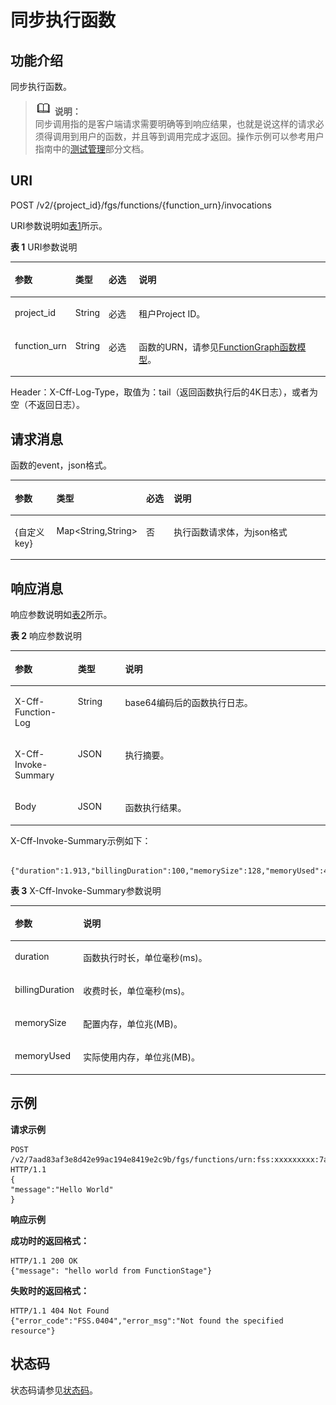 # 同步执行函数<a name="ZH-CN_TOPIC_0115410486"></a>

## 功能介绍<a name="section52406094"></a>

同步执行函数。

>![](public_sys-resources/icon-note.gif) **说明：**   
>同步调用指的是客户端请求需要明确等到响应结果，也就是说这样的请求必须得调用到用户的函数，并且等到调用完成才返回。操作示例可以参考用户指南中的[测试管理](https://support.huaweicloud.com/usermanual-functiongraph/functiongraph_01_0302.html)部分文档。  

## URI<a name="section1892800"></a>

POST /v2/\{project\_id\}/fgs/functions/\{function\_urn\}/invocations

URI参数说明如[表1](#d0e8270)所示。

**表 1**  URI参数说明

<a name="d0e8270"></a>
<table><thead align="left"><tr id="row9028226"><th class="cellrowborder" valign="top" width="15%" id="mcps1.2.5.1.1"><p id="p60197675"><a name="p60197675"></a><a name="p60197675"></a>参数</p>
</th>
<th class="cellrowborder" valign="top" width="10%" id="mcps1.2.5.1.2"><p id="p44173468"><a name="p44173468"></a><a name="p44173468"></a>类型</p>
</th>
<th class="cellrowborder" valign="top" width="10%" id="mcps1.2.5.1.3"><p id="p21281150"><a name="p21281150"></a><a name="p21281150"></a>必选</p>
</th>
<th class="cellrowborder" valign="top" width="65%" id="mcps1.2.5.1.4"><p id="p46051576"><a name="p46051576"></a><a name="p46051576"></a>说明</p>
</th>
</tr>
</thead>
<tbody><tr id="row39190195"><td class="cellrowborder" valign="top" width="15%" headers="mcps1.2.5.1.1 "><p id="p20289239"><a name="p20289239"></a><a name="p20289239"></a>project_id</p>
</td>
<td class="cellrowborder" valign="top" width="10%" headers="mcps1.2.5.1.2 "><p id="p32815626"><a name="p32815626"></a><a name="p32815626"></a>String</p>
</td>
<td class="cellrowborder" valign="top" width="10%" headers="mcps1.2.5.1.3 "><p id="p40820087"><a name="p40820087"></a><a name="p40820087"></a>必选</p>
</td>
<td class="cellrowborder" valign="top" width="65%" headers="mcps1.2.5.1.4 "><p id="p18092740"><a name="p18092740"></a><a name="p18092740"></a>租户Project ID。</p>
</td>
</tr>
<tr id="row28616934"><td class="cellrowborder" valign="top" width="15%" headers="mcps1.2.5.1.1 "><p id="p36270311"><a name="p36270311"></a><a name="p36270311"></a>function_urn</p>
</td>
<td class="cellrowborder" valign="top" width="10%" headers="mcps1.2.5.1.2 "><p id="p52214044"><a name="p52214044"></a><a name="p52214044"></a>String</p>
</td>
<td class="cellrowborder" valign="top" width="10%" headers="mcps1.2.5.1.3 "><p id="p1479149"><a name="p1479149"></a><a name="p1479149"></a>必选</p>
</td>
<td class="cellrowborder" valign="top" width="65%" headers="mcps1.2.5.1.4 "><p id="p52702276"><a name="p52702276"></a><a name="p52702276"></a>函数的URN，请参见<a href="FunctionGraph函数模型.md">FunctionGraph函数模型</a>。</p>
</td>
</tr>
</tbody>
</table>

Header：X-Cff-Log-Type，取值为：tail（返回函数执行后的4K日志），或者为空（不返回日志）。

## 请求消息<a name="section17035201"></a>

函数的event，json格式。

<a name="table1486411484712"></a>
<table><thead align="left"><tr id="row3864144811718"><th class="cellrowborder" valign="top" width="15%" id="mcps1.1.5.1.1"><p id="p18641648772"><a name="p18641648772"></a><a name="p18641648772"></a>参数</p>
</th>
<th class="cellrowborder" valign="top" width="10%" id="mcps1.1.5.1.2"><p id="p7864164819715"><a name="p7864164819715"></a><a name="p7864164819715"></a>类型</p>
</th>
<th class="cellrowborder" valign="top" width="10%" id="mcps1.1.5.1.3"><p id="p10864134820717"><a name="p10864134820717"></a><a name="p10864134820717"></a>必选</p>
</th>
<th class="cellrowborder" valign="top" width="65%" id="mcps1.1.5.1.4"><p id="p19864194814715"><a name="p19864194814715"></a><a name="p19864194814715"></a>说明</p>
</th>
</tr>
</thead>
<tbody><tr id="row15864144814712"><td class="cellrowborder" valign="top" width="15%" headers="mcps1.1.5.1.1 "><p id="p3864174820715"><a name="p3864174820715"></a><a name="p3864174820715"></a>{自定义key}</p>
</td>
<td class="cellrowborder" valign="top" width="10%" headers="mcps1.1.5.1.2 "><p id="p1286410483711"><a name="p1286410483711"></a><a name="p1286410483711"></a>Map&lt;String,String&gt;</p>
</td>
<td class="cellrowborder" valign="top" width="10%" headers="mcps1.1.5.1.3 "><p id="p8864124811718"><a name="p8864124811718"></a><a name="p8864124811718"></a>否</p>
</td>
<td class="cellrowborder" valign="top" width="65%" headers="mcps1.1.5.1.4 "><p id="p128642485714"><a name="p128642485714"></a><a name="p128642485714"></a>执行函数请求体，为json格式</p>
</td>
</tr>
</tbody>
</table>

## 响应消息<a name="section19099082"></a>

响应参数说明如[表2](#d0e5632)所示。

**表 2**  响应参数说明

<a name="d0e5632"></a>
<table><thead align="left"><tr id="row61148692"><th class="cellrowborder" valign="top" width="20%" id="mcps1.2.4.1.1"><p id="p54097009"><a name="p54097009"></a><a name="p54097009"></a>参数</p>
</th>
<th class="cellrowborder" valign="top" width="15%" id="mcps1.2.4.1.2"><p id="p19781590"><a name="p19781590"></a><a name="p19781590"></a>类型</p>
</th>
<th class="cellrowborder" valign="top" width="65%" id="mcps1.2.4.1.3"><p id="p65582298"><a name="p65582298"></a><a name="p65582298"></a>说明</p>
</th>
</tr>
</thead>
<tbody><tr id="row10565961"><td class="cellrowborder" valign="top" width="20%" headers="mcps1.2.4.1.1 "><p id="p1416620275714"><a name="p1416620275714"></a><a name="p1416620275714"></a>X-Cff-Function-Log</p>
</td>
<td class="cellrowborder" valign="top" width="15%" headers="mcps1.2.4.1.2 "><p id="p1016517205717"><a name="p1016517205717"></a><a name="p1016517205717"></a>String</p>
</td>
<td class="cellrowborder" valign="top" width="65%" headers="mcps1.2.4.1.3 "><p id="p17161721573"><a name="p17161721573"></a><a name="p17161721573"></a>base64编码后的函数执行日志。</p>
</td>
</tr>
<tr id="row2032731016572"><td class="cellrowborder" valign="top" width="20%" headers="mcps1.2.4.1.1 "><p id="p17328191075717"><a name="p17328191075717"></a><a name="p17328191075717"></a>X-Cff-Invoke-Summary</p>
</td>
<td class="cellrowborder" valign="top" width="15%" headers="mcps1.2.4.1.2 "><p id="p332831011571"><a name="p332831011571"></a><a name="p332831011571"></a>JSON</p>
</td>
<td class="cellrowborder" valign="top" width="65%" headers="mcps1.2.4.1.3 "><p id="p1132841011573"><a name="p1132841011573"></a><a name="p1132841011573"></a>执行摘要。</p>
</td>
</tr>
<tr id="row526411210576"><td class="cellrowborder" valign="top" width="20%" headers="mcps1.2.4.1.1 "><p id="p22641012195716"><a name="p22641012195716"></a><a name="p22641012195716"></a>Body</p>
</td>
<td class="cellrowborder" valign="top" width="15%" headers="mcps1.2.4.1.2 "><p id="p9264111210578"><a name="p9264111210578"></a><a name="p9264111210578"></a>JSON</p>
</td>
<td class="cellrowborder" valign="top" width="65%" headers="mcps1.2.4.1.3 "><p id="p1526415126578"><a name="p1526415126578"></a><a name="p1526415126578"></a>函数执行结果。</p>
</td>
</tr>
</tbody>
</table>

X-Cff-Invoke-Summary示例如下：

```
 {"duration":1.913,"billingDuration":100,"memorySize":128,"memoryUsed":41.51171875}
```

**表 3**  X-Cff-Invoke-Summary参数说明

<a name="table136991222413"></a>
<table><thead align="left"><tr id="row137001922818"><th class="cellrowborder" valign="top" width="20%" id="mcps1.2.3.1.1"><p id="p1570042212113"><a name="p1570042212113"></a><a name="p1570042212113"></a>参数</p>
</th>
<th class="cellrowborder" valign="top" width="80%" id="mcps1.2.3.1.2"><p id="p1370013229115"><a name="p1370013229115"></a><a name="p1370013229115"></a>说明</p>
</th>
</tr>
</thead>
<tbody><tr id="row137009223114"><td class="cellrowborder" valign="top" width="20%" headers="mcps1.2.3.1.1 "><p id="p1818918321014"><a name="p1818918321014"></a><a name="p1818918321014"></a>duration</p>
</td>
<td class="cellrowborder" valign="top" width="80%" headers="mcps1.2.3.1.2 "><p id="p15188153210112"><a name="p15188153210112"></a><a name="p15188153210112"></a>函数执行时长，单位毫秒(ms)。</p>
</td>
</tr>
<tr id="row97001222811"><td class="cellrowborder" valign="top" width="20%" headers="mcps1.2.3.1.1 "><p id="p118663218118"><a name="p118663218118"></a><a name="p118663218118"></a>billingDuration</p>
</td>
<td class="cellrowborder" valign="top" width="80%" headers="mcps1.2.3.1.2 "><p id="p4185183214119"><a name="p4185183214119"></a><a name="p4185183214119"></a>收费时长，单位毫秒(ms)。</p>
</td>
</tr>
<tr id="row1270022218111"><td class="cellrowborder" valign="top" width="20%" headers="mcps1.2.3.1.1 "><p id="p1518412320113"><a name="p1518412320113"></a><a name="p1518412320113"></a>memorySize</p>
</td>
<td class="cellrowborder" valign="top" width="80%" headers="mcps1.2.3.1.2 "><p id="p918233217120"><a name="p918233217120"></a><a name="p918233217120"></a>配置内存，单位兆(MB)。</p>
</td>
</tr>
<tr id="row14975143217"><td class="cellrowborder" valign="top" width="20%" headers="mcps1.2.3.1.1 "><p id="p12972143219"><a name="p12972143219"></a><a name="p12972143219"></a>memoryUsed</p>
</td>
<td class="cellrowborder" valign="top" width="80%" headers="mcps1.2.3.1.2 "><p id="p12971314526"><a name="p12971314526"></a><a name="p12971314526"></a>实际使用内存，单位兆(MB)。</p>
</td>
</tr>
</tbody>
</table>

## 示例<a name="section10372153181010"></a>

**请求示例**

```
POST /v2/7aad83af3e8d42e99ac194e8419e2c9b/fgs/functions/urn:fss:xxxxxxxxx:7aad83af3e8d42e99ac194e8419e2c9b:function:default:test:latest/invocations HTTP/1.1 
{ 
"message":"Hello World" 
}
```

**响应示例**

**成功时的返回格式：**

```
HTTP/1.1 200 OK
{"message": "hello world from FunctionStage"}
```

**失败时的返回格式：**

```
HTTP/1.1 404 Not Found
{"error_code":"FSS.0404","error_msg":"Not found the specified resource"}
```

## 状态码<a name="section37674012"></a>

状态码请参见[状态码](状态码.md)。

